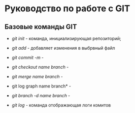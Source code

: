 # Руководство по работе с GIT

## Базовые команды GIT

* *git init* - команда, инициализирующая репозиторий;

 * *git add* - добавляет изменения в выбрвный файл

 * *git commit -m* - 

 * *git checkout name branch* - 

 * *git merge name branch* - 

 * git log graph name branch* - 

 * *git branch -d name branch* - 

 * *git log* - команда отображающая логи комитов
